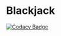 # Blackjack
[![Codacy Badge](https://api.codacy.com/project/badge/Grade/398bb818118f4a31bb9e7fd48f3260ba)](https://app.codacy.com/gh/CSC-VTrainer/Blackjack?utm_source=github.com&utm_medium=referral&utm_content=CSC-VTrainer/Blackjack&utm_campaign=Badge_Grade_Settings)